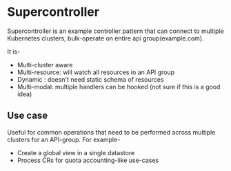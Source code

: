 # Supercontroller
 Supercontroller is an example controller pattern that can connect to multiple Kubernetes clusters, bulk-operate on entire api group(example.com).

It is-
* Multi-cluster aware
* Multi-resource: will watch all resources in an API group
* Dynamic : doesn't need static schema of resources
* Multi-modal: multiple handlers can be hooked (not sure if this is a good idea)


## Use case
Useful for common operations that need to be performed across multiple clusters for an API-group. For example-
* Create a global view in a single datastore
* Process CRs for quota accounting-like use-cases 

